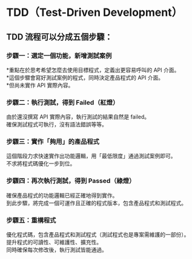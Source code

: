# TDD（Test-Driven Development）

## TDD 流程可以分成五個步驟：  

### 步驟一：選定一個功能，新增測試案例  
*重點在於思考希望怎麼去使用目標程式，定義出更容易呼叫的 API 介面。   
*這個步驟會寫好測試案例的程式，同時決定產品程式的 API 介面。   
*但尚未實作 API 實際內容。   


### 步驟二：執行測試，得到 Failed（紅燈）  
由於還沒撰寫 API 實際內容，執行測試的結果自然是 failed。   
確保測試程式可執行，沒有語法錯誤等等。   

### 步驟三：實作「夠用」的產品程式   
這個階段力求快速實作出功能邏輯，用「最低限度」通過測試案例即可。   
不求將程式碼優化一步到位。   


### 步驟四：再次執行測試，得到 Passed（綠燈）  
確保產品程式的功能邏輯已經正確地得到實作。   
到此步驟，將完成一個可運作且正確的程式版本，包含產品程式和測試程式。   

### 步驟五：重構程式   
優化程式碼，包含產品程式和測試程式（測試程式也是專案需維護的一部份）。   
提升程式的可讀性、可維護性、擴充性。   
同時確保每次修改後，執行測試皆能通過。   

